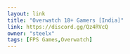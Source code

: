 ```yaml
---
layout: link
title: "Overwatch 18+ Gamers [India]"
link: https://discord.gg/Qz4RVcQ
owner: "steelx"
tags: [FPS Games,Overwatch]
---
```

